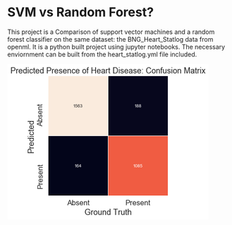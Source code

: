 SVM vs Random Forest?
====================


This project is a Comparison of support vector machines and a random forest classifier on the same dataset: the BNG_Heart_Statlog data from openml. It is a python built project using jupyter notebooks. The necessary enviornment can be built from the heart_statlog.yml file included.


![Starting Poing](1.png) 